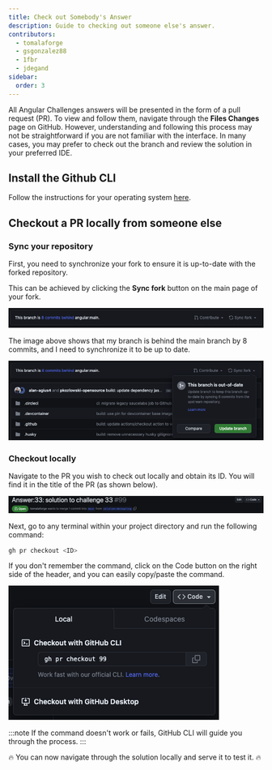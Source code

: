 ```yaml
---
title: Check out Somebody's Answer
description: Guide to checking out someone else's answer.
contributors:
  - tomalaforge
  - gsgonzalez88
  - 1fbr
  - jdegand
sidebar:
  order: 3
---
```


All Angular Challenges answers will be presented in the form of a pull request (PR). To view and follow them, navigate through the **Files Changes** page on GitHub. However, understanding and following this process may not be straightforward if you are not familiar with the interface. In many cases, you may prefer to check out the branch and review the solution in your preferred IDE.

## Install the Github CLI

Follow the instructions for your operating system [here](https://github.com/cli/cli#installation).

## Checkout a PR locally from someone else

### Sync your repository

First, you need to synchronize your fork to ensure it is up-to-date with the forked repository.

This can be achieved by clicking the **Sync fork** button on the main page of your fork.

![Sync project header](../../../assets/fork-sync.png)

The image above shows that my branch is behind the main branch by 8 commits, and I need to synchronize it to be up to date.

![Sync project update modal](../../../assets/sync-fork-update.png)

### Checkout locally

Navigate to the PR you wish to check out locally and obtain its ID. You will find it in the title of the PR (as shown below).

![PR header](../../../assets/PR-header.png)

Next, go to any terminal within your project directory and run the following command:

```bash
gh pr checkout <ID>
```

If you don't remember the command, click on the Code button on the right side of the header, and you can easily copy/paste the command.

![PR code modal](../../../assets/PR-code-btn-modal.png)

:::note
If the command doesn't work or fails, GitHub CLI will guide you through the process.
:::

🔥 You can now navigate through the solution locally and serve it to test it. 🔥

<!-- gh repo set-default -->
